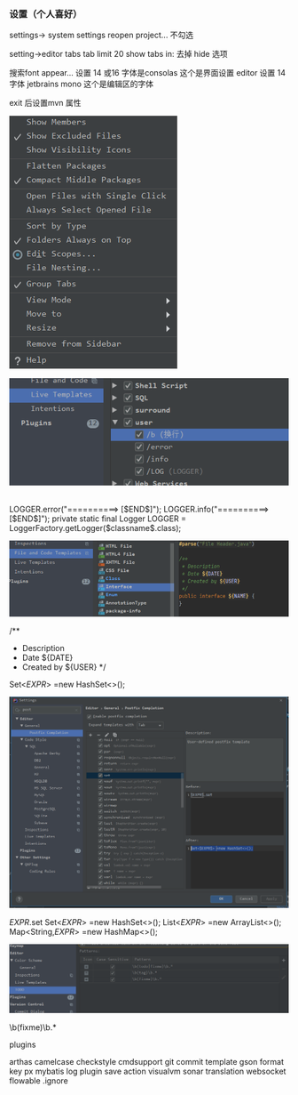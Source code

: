 ### 设置（个人喜好）
settings-> system settings 
reopen project... 不勾选

setting->editor tabs 
tab limit 20
show tabs in: 去掉 hide 选项

搜索font
appear... 设置 14 或16 字体是consolas 这个是界面设置
editor   设置 14 字体 jetbrains mono 这个是编辑区的字体  

exit 后设置mvn 属性

![](2021-12-25-17-58-44.png)

![](2021-12-25-18-09-11.png)

<br/>
LOGGER.error("==========> [$END$]");
LOGGER.info("==========> [$END$]");
private static final Logger LOGGER = LoggerFactory.getLogger($classname$.class);

![](2021-12-25-18-10-38.png)

/**
 * Description 
 * Date ${DATE} 
 * Created by ${USER}
 */

 Set<$EXPR$> =new HashSet<>();

 ![](2021-12-25-18-12-16.png)

$EXPR$.set
 Set<$EXPR$> =new HashSet<>();
 List<$EXPR$>  =new ArrayList<>();
 Map<String,$EXPR$> =new HashMap<>();

 ![](2021-12-25-18-13-46.png)

 \b(fixme)\b.*

plugins

 arthas
 camelcase
 checkstyle
 cmdsupport
 git commit template
 gson format
 key px 
 mybatis log plugin
 save action
 visualvm
 sonar
 translation
 websocket
 flowable
 .ignore
 
